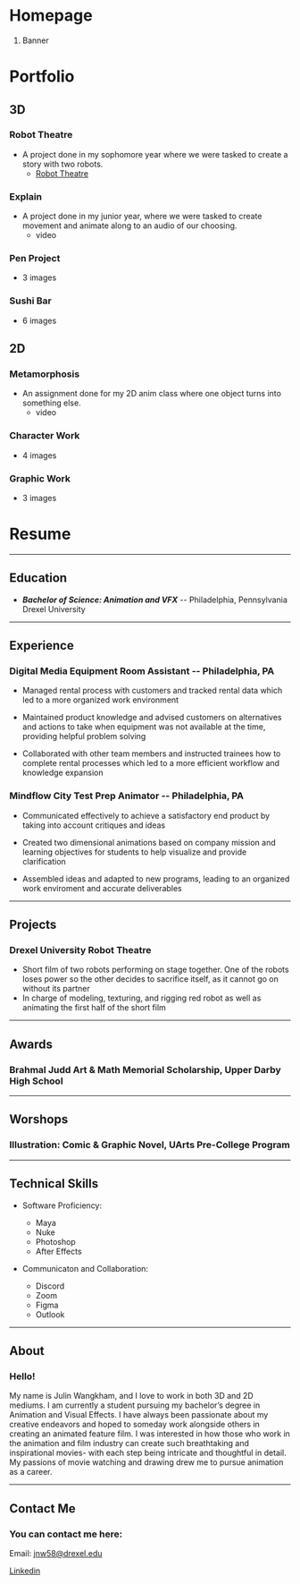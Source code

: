 # Homepage
1. Banner
# Portfolio
## 3D
### Robot Theatre
- A project done in my sophomore year where we were tasked to create a story with two robots.
    - [Robot Theatre](https://vimeo.com/921224788)
### Explain
- A project done in my junior year, where we were tasked to create movement and animate along to an audio of our choosing.
    - video
### Pen Project
- 3 images
### Sushi Bar
- 6 images
## 2D
### Metamorphosis
- An assignment done for my 2D anim class where one object turns into something else.
   - video
### Character Work
- 4 images
### Graphic Work
- 3 images
# Resume
---
## Education
-  ***Bachelor of Science: Animation and VFX*** -- Philadelphia, Pennsylvania
Drexel University
---
## Experience
### Digital Media Equipment Room Assistant -- Philadelphia, PA


- Managed rental process with customers and tracked rental data which led to a more organized
work environment
 
- Maintained product knowledge and advised customers on alternatives and actions to take when
equipment was not available at the time, providing helpful problem solving

- Collaborated with other team members and instructed trainees how to complete rental processes
which led to a more efficient workflow and knowledge expansion
### Mindflow City Test Prep Animator -- Philadelphia, PA
- Communicated effectively to achieve a satisfactory end product by taking into account critiques and ideas

- Created two dimensional animations based on company mission and learning objectives for students to help visualize and provide clarification

- Assembled ideas and adapted to new programs, leading to an organized work enviroment and accurate deliverables
---
## Projects
### Drexel University Robot Theatre
- Short film of two robots performing on stage together. One of the robots loses power so the
other decides to sacrifice itself, as it cannot go on without its partner
- In charge of modeling, texturing, and rigging red robot as well as animating the first half of
the short film
---
## Awards
### Brahmal Judd Art & Math Memorial Scholarship, Upper Darby High School
---
## Worshops
### Illustration: Comic & Graphic Novel, UArts Pre-College Program
---
## Technical Skills

-  Software Proficiency:
    -  Maya
    - Nuke
    - Photoshop
    - After Effects
- Communicaton and Collaboration:

    - Discord
    - Zoom
    - Figma
    - Outlook
---
## About
### Hello!
My name is Julin Wangkham, and I love to work in both 3D and 2D mediums. I am currently a student pursuing my bachelor’s degree in Animation and Visual Effects. I have always been passionate about my creative endeavors and hoped to someday work alongside others in creating an animated feature film. I was interested in how those who work in the animation and film industry can create such breathtaking and inspirational movies- with each step being intricate and thoughtful in detail. My passions of movie watching and drawing drew me to pursue animation as a career.

---
## Contact Me
### You can contact me here:

Email:
jnw58@drexel.edu

[Linkedin](https://www.linkedin.com/in/julinwangkham/)
